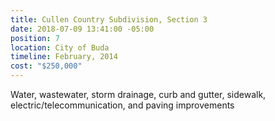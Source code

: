 ```yaml
---
title: Cullen Country Subdivision, Section 3
date: 2018-07-09 13:41:00 -05:00
position: 7
location: City of Buda
timeline: February, 2014
cost: "$250,000"
---
```


Water, wastewater, storm drainage, curb and gutter, sidewalk, electric/telecommunication, and paving improvements